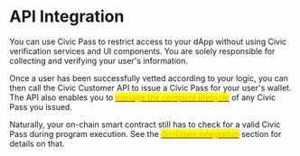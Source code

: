 # API Integration

&#x20;You can use Civic Pass to restrict access to your dApp without using Civic verification services and UI components. You are solely responsible for collecting and verifying your user's information.

&#x20;Once a user has been successfully vetted according to your logic, you can then call the Civic Customer API to issue a Civic Pass for your user's wallet. The API also enables you to <mark style="color:orange;"></mark> [<mark style="color:orange;">manage the complete lifecycle</mark>](../turnkey-integration/ui-integration/gateway-provider/gateway-status.md) <mark style="color:orange;"></mark> of any Civic Pass you issued.

Naturally, your on-chain smart contract still has to check for a valid Civic Pass during program execution. See the <mark style="color:orange;"></mark> [<mark style="color:orange;">On-Chain Integration</mark>](../turnkey-integration/on-chain-integration/) section for details on that.

